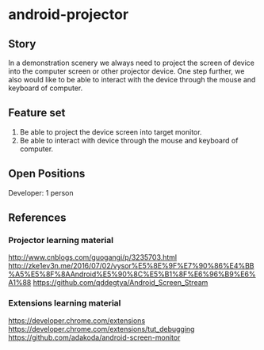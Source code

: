 # android-projector
## Story
In a demonstration scenery we always need to project the screen of device into the computer screen or other projector device. One step further, we also would like to be able to interact with the device through the mouse and keyboard of computer.

## Feature set
1. Be able to project the device screen into target monitor.
2. Be able to interact with device through the mouse and keyboard of computer.

## Open Positions
Developer: 1 person

## References
### Projector learning material
http://www.cnblogs.com/guogangj/p/3235703.html
http://zke1ev3n.me/2016/07/02/vysor%E5%8E%9F%E7%90%86%E4%BB%A5%E5%8F%8AAndroid%E5%90%8C%E5%B1%8F%E6%96%B9%E6%A1%88
https://github.com/qddegtya/Android_Screen_Stream

### Extensions learning material
https://developer.chrome.com/extensions
https://developer.chrome.com/extensions/tut_debugging
https://github.com/adakoda/android-screen-monitor
